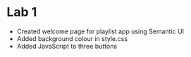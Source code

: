 # Lab 1

- Created welcome page for playlist app using Semantic UI
- Added background colour in style.css
- Added JavaScript to three buttons
